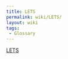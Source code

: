 ```yaml
---
title: LETS
permalink: wiki/LETS/
layout: wiki
tags:
 - Glossary
---
```


[LETS](https://en.wikipedia.org/wiki/LETS)
